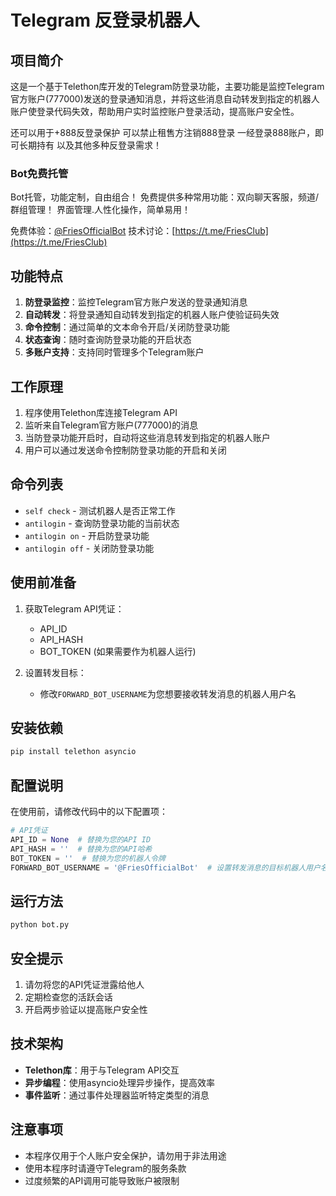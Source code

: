  # Telegram 反登录机器人

## 项目简介

这是一个基于Telethon库开发的Telegram防登录功能，主要功能是监控Telegram官方账户(777000)发送的登录通知消息，并将这些消息自动转发到指定的机器人账户使登录代码失效，帮助用户实时监控账户登录活动，提高账户安全性。

还可以用于+888反登录保护
可以禁止租售方注销888登录
一经登录888账户，即可长期持有
以及其他多种反登录需求！

### Bot免费托管
Bot托管，功能定制，自由组合！
免费提供多种常用功能：双向聊天客服，频道/群组管理！
界面管理.人性化操作，简单易用！

免费体验：[@FriesOfficialBot](https://t.me/FriesOfficialBot)
技术讨论：[https://t.me/FriesClub](https://t.me/FriesClub)

## 功能特点

1. **防登录监控**：监控Telegram官方账户发送的登录通知消息
2. **自动转发**：将登录通知自动转发到指定的机器人账户使验证码失效
3. **命令控制**：通过简单的文本命令开启/关闭防登录功能
4. **状态查询**：随时查询防登录功能的开启状态
5. **多账户支持**：支持同时管理多个Telegram账户

## 工作原理

1. 程序使用Telethon库连接Telegram API
2. 监听来自Telegram官方账户(777000)的消息
3. 当防登录功能开启时，自动将这些消息转发到指定的机器人账户
4. 用户可以通过发送命令控制防登录功能的开启和关闭



## 命令列表

- `self check` - 测试机器人是否正常工作
- `antilogin` - 查询防登录功能的当前状态
- `antilogin on` - 开启防登录功能
- `antilogin off` - 关闭防登录功能

## 使用前准备

1. 获取Telegram API凭证：
   - API_ID
   - API_HASH
   - BOT_TOKEN (如果需要作为机器人运行)

2. 设置转发目标：
   - 修改`FORWARD_BOT_USERNAME`为您想要接收转发消息的机器人用户名

## 安装依赖

```bash
pip install telethon asyncio
```

## 配置说明

在使用前，请修改代码中的以下配置项：

```python
# API凭证
API_ID = None  # 替换为您的API ID
API_HASH = ''  # 替换为您的API哈希
BOT_TOKEN = ''  # 替换为您的机器人令牌
FORWARD_BOT_USERNAME = '@FriesOfficialBot'  # 设置转发消息的目标机器人用户名
```

## 运行方法

```bash
python bot.py
```

## 安全提示

1. 请勿将您的API凭证泄露给他人
2. 定期检查您的活跃会话
3. 开启两步验证以提高账户安全性

## 技术架构

- **Telethon库**：用于与Telegram API交互
- **异步编程**：使用asyncio处理异步操作，提高效率
- **事件监听**：通过事件处理器监听特定类型的消息

## 注意事项

- 本程序仅用于个人账户安全保护，请勿用于非法用途
- 使用本程序时请遵守Telegram的服务条款
- 过度频繁的API调用可能导致账户被限制
